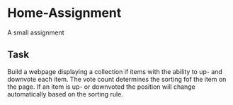 # Home-Assignment
A small assignment

## Task
Build a webpage displaying a collection if items with the ability to up- and downvote each item.
The vote count determines the sorting fof the item on the page.
If an item is up- or downvoted the position will change automatically based on the sorting rule.
